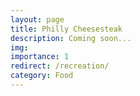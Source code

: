 ```yaml
---
layout: page
title: Philly Cheesesteak
description: Coming soon...
img:
importance: 1
redirect: /recreation/
category: Food
---
```

